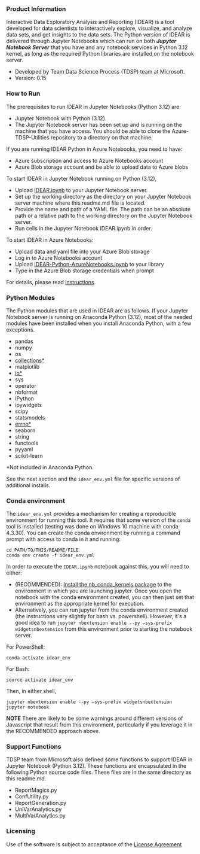 ### Product Information

Interactive Data Exploratory Analysis and Reporting (IDEAR) is a tool developed for data scientists to interactively explore, visualize, and analyze data sets, and get insights to the data sets. The Python version of IDEAR is delivered through Jupyter Notebooks which can run on both ***Jupyter Notebook Server*** that you have and any notebook services in Python 3.12 kernel, as long as the required Python libraries are installed on the notebook server.  

- Developed by Team Data Science Process (TDSP) team at Microsoft.
- Version: 0.15

### How to Run

The prerequisites to run IDEAR in Jupyter Notebooks (Python 3.12) are:

- Jupyter Notebook with Python (3.12).
- The Jupyter Notebook server has been set up and is running on the machine that you have access. You should be able to clone the Azure-TDSP-Utilities repository to a directory on that machine. 

If you are running IDEAR Python in Azure Notebooks, you need to have:

- Azure subscription and access to Azure Notebooks account
- Azure Blob storage account and be able to upload data to Azure blobs

To start IDEAR in Jupyter Notebook running on Python (3.12), 

- Upload [IDEAR.ipynb](IDEAR.ipynb) to your Jupyter Notebook server.
- Set up the working directory as the directory on your Jupyter Notebook server machine where this readme.md file is located. 
- Provide the name and path of a YAML file. The path can be an absolute path or a relative path to the working directory on the Jupyter Notebook server. 
- Run cells in the Jupyter Notebook IDEAR.ipynb in order. 

To start IDEAR in Azure Notebooks:

- Upload data and yaml file into your Azure Blob storage
- Log in to Azure Notebooks account
- Upload [IDEAR-Python-AzureNotebooks.ipynb](IDEAR-Python-AzureNotebooks.ipynb) to your library
- Type in the Azure Blob storage credentials when prompt

For details, please read [instructions](IDEAR-Python-Instructions-JupyterNotebook.md).

### Python Modules

The Python modules that are used in IDEAR are as follows. If your Jupyter Notebook server is running on Anaconda Python (3.12), most of the needed modules have been installed when you install Anaconda Python, with a few exceptions.

- pandas
- numpy
- os
- [collections*](https://docs.python.org/2/library/collections.html)
- matplotlib
- [io*](https://docs.python.org/2/library/io.html)
- sys
- operator
- nbformat
- IPython
- ipywidgets
- scipy
- statsmodels
- [errno*](https://docs.python.org/2/library/errno.html)
- seaborn
- string
- functools
- pyyaml
- scikit-learn

*Not included in Anaconda Python.

See the next section and the `idear_env.yml` file for specific versions of additional installs.

### Conda environment

The `idear_env.yml` provides a mechanism for creating a reproducible environment for running this tool. It requires that some version of the `conda` tool is installed (testing was done on Windows 10 machine with conda 4.3.30). You can create the conda environment by running a command prompt with access to conda in it and running:

```
cd PATH/TO/THIS/README/FILE
conda env create -f idear_env.yml
```

In order to execute the `IDEAR.ipynb` notebook against this, you will need to either:

- (RECOMMENDED): [Install the nb_conda_kernels package](https://github.com/Anaconda-Platform/nb_conda_kernels) to the environment in which you are launching jupyter. Once you open the notebook with the conda environment created, you can then just set that environment as the appropriate kernel for execution.
- Alternatively, you can run jupyter from the conda environment created (the instructions vary slightly for bash vs. powershell). However, it's a good idea to run `jupyter nbextension enable --py –sys-prefix widgetsnbextension` from this environment prior to starting the notebook server.

For PowerShell:

```
conda activate idear_env
```

For Bash:

```
source activate idear_env
```

Then, in either shell, 

```
jupyter nbextension enable --py –sys-prefix widgetsnbextension
jupyter notebook
```

**NOTE** There are likely to be some warnings around different versions of Javascript that result from this environment, particularly if you leverage it in the RECOMMENDED approach above.

### Support Functions

TDSP team from Microsoft also defined some functions to support IDEAR in Jupyter Notebook (Python 3.12). These functions are encapsulated in the following Python source code files. These files are in the same directory as this readme.md. 

- ReportMagics.py
- ConfUtility.py
- ReportGeneration.py
- UniVarAnalytics.py
- MultiVarAnalytics.py

### Licensing

Use of the software is subject to acceptance of the [License Agreement](../LICENSE.txt) 

